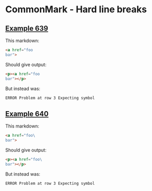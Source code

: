 # CommonMark - Hard line breaks

## [Example 639](https://spec.commonmark.org/0.29/#example-639)

This markdown:

```markdown
<a href="foo  
bar">

```

Should give output:

```html
<p><a href="foo  
bar"></p>
```

But instead was:

```html
ERROR Problem at row 3 Expecting symbol
```
## [Example 640](https://spec.commonmark.org/0.29/#example-640)

This markdown:

```markdown
<a href="foo\
bar">

```

Should give output:

```html
<p><a href="foo\
bar"></p>
```

But instead was:

```html
ERROR Problem at row 3 Expecting symbol
```
